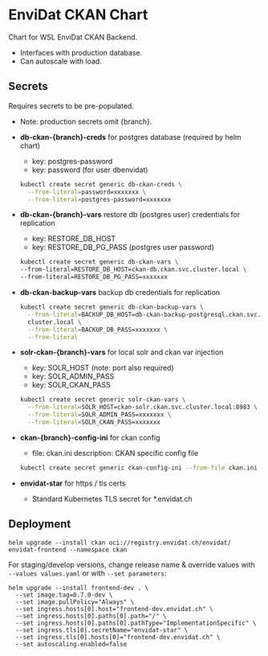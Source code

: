# EnviDat CKAN Chart

Chart for WSL EnviDat CKAN Backend.

- Interfaces with production database.
- Can autoscale with load.

## Secrets

Requires secrets to be pre-populated.

- Note: production secrets omit {branch}.

- **db-ckan-{branch}-creds** for postgres database (required by helm chart)

  - key: postgres-password
  - key: password (for user dbenvidat)

  ```bash
  kubectl create secret generic db-ckan-creds \
    --from-literal=password=xxxxxxx \
    --from-literal=postgres-password=xxxxxxx
  ```

- **db-ckan-{branch}-vars** restore db (postgres user) credentials for replication

  - key: RESTORE_DB_HOST
  - key: RESTORE_DB_PG_PASS (postgres user password)

  ```bash
  kubectl create secret generic db-ckan-vars \
  --from-literal=RESTORE_DB_HOST=ckan-db.ckan.svc.cluster.local \
  --from-literal=RESTORE_DB_PG_PASS=xxxxxxx
  ```

- **db-ckan-backup-vars** backup db credentials for replication

  ```bash
  kubectl create secret generic db-ckan-backup-vars \
    --from-literal=BACKUP_DB_HOST=db-ckan-backup-postgresql.ckan.svc.
    cluster.local \
    --from-literal=BACKUP_DB_PASS=xxxxxxx \
    --from-literal
  ```

- **solr-ckan-{branch}-vars** for local solr and ckan var injection

  - key: SOLR_HOST (note: port also required)
  - key: SOLR_ADMIN_PASS
  - key: SOLR_CKAN_PASS

  ```bash
  kubectl create secret generic solr-ckan-vars \
    --from-literal=SOLR_HOST=ckan-solr.ckan.svc.cluster.local:8983 \
    --from-literal=SOLR_ADMIN_PASS=xxxxxxx \
    --from-literal=SOLR_CKAN_PASS=xxxxxxx
  ```

- **ckan-{branch}-config-ini** for ckan config

  - file: ckan.ini
    description: CKAN specific config file

  ```bash
  kubectl create secret generic ckan-config-ini --from-file ckan.ini
  ```

- **envidat-star** for https / tls certs

  - Standard Kubernetes TLS secret for \*.envidat.ch

## Deployment

```shell
helm upgrade --install ckan oci://registry.envidat.ch/envidat/
envidat-frontend --namespace ckan
```

For staging/develop versions, change release name & override values with  
`--values values.yaml` or with `--set parameters`:

```shell
helm upgrade --install frontend-dev . \
  --set image.tag=0.7.0-dev \
  --set image.pullPolicy="Always" \
  --set ingress.hosts[0].host="frontend-dev.envidat.ch" \
  --set ingress.hosts[0].paths[0].path="/" \
  --set ingress.hosts[0].paths[0].pathType="ImplementationSpecific" \
  --set ingress.tls[0].secretName="envidat-star" \
  --set ingress.tls[0].hosts[0]="frontend-dev.envidat.ch" \
  --set autoscaling.enabled=false
```
